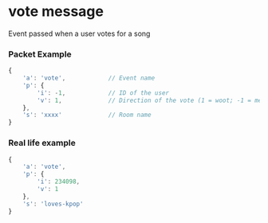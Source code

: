 # vote message

Event passed when a user votes for a song


### Packet Example

```js
{
    'a': 'vote',            // Event name
    'p': {
        'i': -1,            // ID of the user
        'v': 1,             // Direction of the vote (1 = woot; -1 = meh)
    },
    's': 'xxxx'             // Room name
}
```
### Real life example
```js
{
    'a': 'vote',
    'p': {
        'i': 234098,
        'v': 1
    },
    's': 'loves-kpop'
}
```
